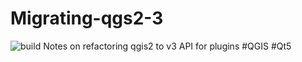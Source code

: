 # Migrating-qgs2-3
![build](https://travis-ci.org/koyo-jakanees/Migrating-qgs2-3.svg?branch=main)
Notes on refactoring qgis2 to v3 API for plugins #QGIS #Qt5

